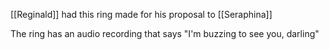 [[Reginald]] had this ring made for his proposal to [[Seraphina]]

The ring has an audio recording that says "I'm buzzing to see you, darling"